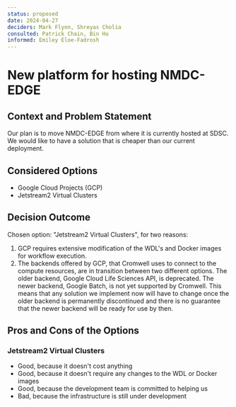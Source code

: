 ```yaml
---
status: proposed
date: 2024-04-27
deciders: Mark Flynn, Shreyas Cholia
consulted: Patrick Chain, Bin Hu
informed: Emiley Eloe-Fadrosh
---
```

# New platform for hosting NMDC-EDGE

## Context and Problem Statement
Our plan is to move NMDC-EDGE from where it is currently hosted at SDSC. We would like to have a solution that is cheaper than our current deployment.

## Considered Options

* Google Cloud Projects (GCP)
* Jetstream2 Virtual Clusters

## Decision Outcome

Chosen option: "Jetstream2 Virtual Clusters", for two reasons:  
1) GCP requires extensive modification of the WDL's and Docker images for workflow execution.
2) The backends offered by GCP, that Cromwell uses to connect to the compute resources, are in transition between
two different options. The older backend, Google Cloud Life Sciences API, is deprecated. The newer backend, Google Batch, is not yet supported by Cromwell. 
This means that any solution we implement now will have to change once the older backend is permanently discontinued and there 
is no guarantee that the newer backend will be ready for use by then.

## Pros and Cons of the Options

### Jetstream2 Virtual Clusters

* Good, because it doesn't cost anything
* Good, because it doesn't require any changes to the WDL or Docker images
* Good, because the development team is committed to helping us
* Bad, because the infrastructure is still under development


